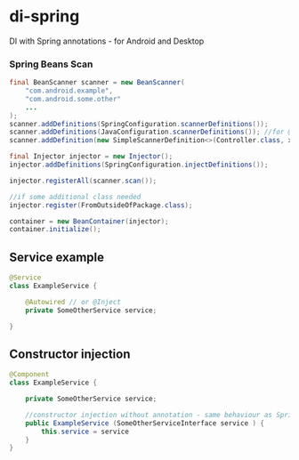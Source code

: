 # di-spring
DI with Spring annotations -  for Android and Desktop


### Spring Beans Scan ####


```java 
final BeanScanner scanner = new BeanScanner(
    "com.android.example",
    "com.android.some.other"
    ...
);
scanner.addDefinitions(SpringConfiguration.scannerDefinitions());
scanner.addDefinitions(JavaConfiguration.scannerDefinitions()); //for @Inject annotation
scanner.addDefinition(new SimpleScannerDefinition<>(Controller.class, x -> null));  // Custome @Controller annotation

final Injector injector = new Injector();
injector.addDefinitions(SpringConfiguration.injectDefinitions());

injector.registerAll(scanner.scan());

//if some additional class needed
injector.register(FromOutsideOfPackage.class);

container = new BeanContainer(injector);
container.initialize();

```

## Service example ##

```java
@Service
class ExampleService {

	@Autowired // or @Inject
 	private SomeOtherService service;

}
```

## Constructor injection ##

```java
@Component
class ExampleService {

	private SomeOtherService service;

	//constructor injection without annotation - same behaviour as Spring 5  
	public ExampleService (SomeOtherServiceInterface service ) {
		this.service = service
	}
}
```